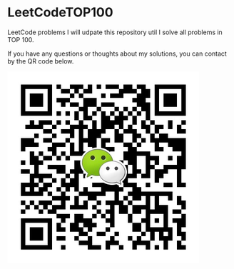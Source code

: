# LeetCodeTOP100
 LeetCode problems
 I will udpate this repository util I solve all problems in TOP 100.

 If you have any questions or thoughts about my solutions, you can contact by the QR code below.

![wechat](wechat.jpg)

